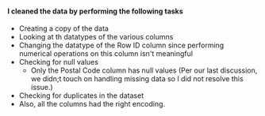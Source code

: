 #### I cleaned the data by performing the following tasks
- Creating a copy of the data
- Looking at th datatypes of the various columns
- Changing the datatype of the Row ID column since performing numerical operations on this column isn't meaningful
- Checking for null values
    - Only the Postal Code column has null values (Per our last discussion, we didn;t touch on handling missing data so I did not resolve this issue.)
- Checking for duplicates in the dataset
- Also, all the columns had the right encoding. 

